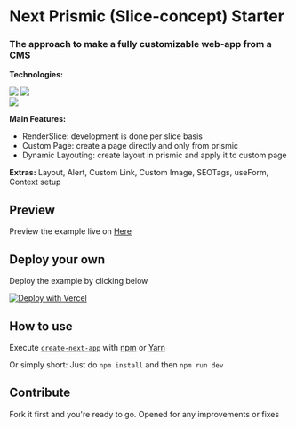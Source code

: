 # Next Prismic (Slice-concept) Starter
### The approach to make a fully customizable web-app from a CMS

**Technologies:**

[![](https://img.shields.io/badge/NEXT%20-%23000000.svg?&style=flat&logo=next.js&logoColor=white)](https://nextjs.org)
[![](https://img.shields.io/badge/PRISMIC%20-%235163BA.svg?&style=flat&logo=prismic&logoColor=white)](https://prismic.io)  
[![](https://img.shields.io/badge/TAILWIND%20-%2338B2AC.svg?&style=flat&logo=tailwindcss&logoColor=white)](https://tailwindcss.com) 

**Main Features:**

- RenderSlice: development is done per slice basis
- Custom Page: create a page directly and only from prismic
- Dynamic Layouting: create layout in prismic and apply it to custom page

**Extras:** Layout, Alert, Custom Link, Custom Image, SEOTags, useForm, Context setup

## Preview

Preview the example live on [Here](https://next-prismic-starter.errbint.net)

## Deploy your own

Deploy the example by clicking below

[![Deploy with Vercel](https://vercel.com/button)](https://vercel.com/new/clone?repository-url=https://github.com/stackoverprof/next-prismic-starter)

## How to use

Execute [`create-next-app`](https://github.com/vercel/next.js/tree/canary/packages/create-next-app) with [npm](https://docs.npmjs.com/cli/init) or [Yarn](https://yarnpkg.com/lang/en/docs/cli/create/)

Or simply short:
Just do 
```npm install```
and then 
```npm run dev```

## Contribute

Fork it first and you're ready to go.
Opened for any improvements or fixes
